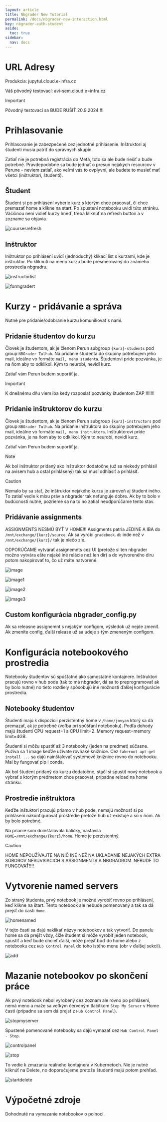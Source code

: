 ```yaml
---
layout: article
title: Nbgrader New Tutorial
permalink: /docs/nbgrader-new-interaction.html
key: nbgrader-auth-student
aside:
  toc: true
sidebar:
  nav: docs
---
```


# URL Adresy

Produkcia: jupytul.cloud.e-infra.cz

Váš pôvodný testovací: avi-sem.cloud.e=infra.cz 

> [!IMPORTANT]
> Pôvodný testovací sa BUDE RUŠIŤ 20.9.2024 !!!


# Prihlasovanie

Prihlasovanie je zabezpečené cez jednotné prihlásenie. Inštruktori aj študenti musia patriť do správnych skupín.

Zatiaľ nie je potrebná registrácia do Meta, toto sa ale bude riešiť a bude potrebné. Pravdepodobne sa bude jednať o presun nejakých resourcov v Perune - neviem zatiaľ, ako veľmi vás to ovplyvní, ale budete to musieť mať všetci (inštruktori, študenti). 

## Študent

Študent si po prihlásení vyberie kurz s ktorým chce pracovať, či chce premazať home a klikne na start. Po spustení notebooku uvidí túto stránku. Väčšinou neni vidieť kurzy hneď, treba kliknúť na refresh button a v zozname sa objavia. 

![coursesrefresh](nbgrader/courses_refresh.png)

## Inštruktor

Inštruktor po prihlásení uvidí (jednoduchý) klikací list s kurzami, kde je inštruktor. Po kliknutí na meno kurzu bude presmerovaný do známeho prostredia nbgradru. 

![instructorlist](nbgrader/instructor_list.png)

![formgradert](nbgrader/formgrader.png)


# Kurzy - pridávanie a správa

Nutné pre pridanie/odobranie kurzu komunikovať s nami. 

## Pridanie študentov do kurzu

Človek je študentom, ak je členom Perun subgroup `{kurz}-students` pod group `NBGrader Tulhub`.  Na pridanie študenta do skupiny potrebujem jeho mail, ideálne vo formáte `mail, meno studenta`. Študentovi príde pozvánka, je na ňom aby to odklikol. Kým to neurobí, nevidí kurz.

Zatiaľ vám Perun budem suportiť ja.


> [!IMPORTANT]
> K dnešnému dňu viem iba kedy rozposlať pozvánky študentom ZAP !!!!!!!

## Pridanie inštruktorov do kurzu

Človek je študentom, ak je členom Perun subgroup `{kurz}-instructors` pod group `NBGrader Tulhub`.  Na pridanie inštruktora do skupiny potrebujem jeho mail, ideálne vo formáte `mail, meno instruktora`. Inštruktorovi príde pozvánka, je na ňom aby to odklikol. Kým to neurobí, nevidí kurz.

Zatiaľ vám Perun budem suportiť ja.

> [!NOTE]
> Ak bol inštruktor pridaný ako inštruktor dodatočne (už sa niekedy prihlásil na avisem hub a ostal prihlásený) tak sa musí odhĺásiť a prihlásiť.

> [!CAUTION]
> Nemalo by sa stať, že inštruktor nejakého kurzu je zároveň aj študent iného. To zatiaľ vedie k mixu práv a nbgrader tak nefunguje dobre. Ak by to bolo v budúcnosti nutné, pozrieme sa na to no zatiaľ neodporúčame tento stav.


## Pridávanie assignments

ASSIGNMENTS NESMÚ BYŤ V HOME!!! Assigments patria JEDINE A IBA do `/mnt/exchange/{kurz}/source`. Ak sa vyrobí `gradebook.db` inde než v  `/mnt/exchange/{kurz}/` tak je niečo zle.

ODPORÚČAME vytvárať assignemnts cez UI (pretože si ten nbgrader možno vytvára ešte nejaké iné relácie než len dir) a do vytvoreného diru potom nakopírovať to, čo už máte natvorené. 

![image](nbgrader/image.png)

![image1](nbgrader/image1.png)

![image2](nbgrader/image2.png)

![image3](nbgrader/image3.png)


## Custom konfigurácia nbgrader_config.py

Ak sa releasne assignemnt s nejakým configom, výsledok už nejde zmeniť. Ak zmeníte config, ďalší release už sa udeje s tým zmeneným configom.


# Konfigurácia notebookového prostredia

Notebooky študentov sú spúšťatné ako samostatné kontajnere. Inštruktori pracujú rovno v hub pode (tak to má nbgrader, dá sa to preprogramovať ak by bolo nutné) no tieto rozdiely spôsobujú iné možnosti ďalšej konfigurácie prostredia.

## Notebooky študentov

Študenti majú k dispozícii perzistentný home v `/home/jovyan` ktorý sa dá premazať, ak je potrebné (voľba pri spúšťaní notebooku). Podľa dohody majú študenti CPU request=1 a CPU limit=2. Memory request=memory limit=4GB.

Študenti si môžu spustiť až 3 notebooky (jeden na predmet) súčasne. Pužíva sa 1 image keďže užívate rovnaké knižnice. Cez `fakeroot apt-get install ...` sa dajú nainštalovať systémové knižnice rovno do notebooku. Mal by fungovať pip i conda. 

Ak bol študent pridaný do kurzu dodatočne, stačí si spustiť nový notebook a vybrať s ktorým predmetom chce pracovať, prípadne reload na home stránku. 

## Prostredie inštruktora

Keďže inštuktori pracujú priamo v hub pode, nemajú možnosť si po prihlásení nakonfigurovať prostredie pretože hub už existuje a sú v ňom. Ak by bolo potrebné.

Na prianie som doinštalovala balíčky, nastavila `HOME=/mnt/exchange/{kurz}/home`. Home je perzistentný.

> [!CAUTION]
> HOME NEPOUŽÍVAJTE NA NIČ INÉ NEŽ NA UKLADANIE NEJAKÝCH EXTRA SÚBOROV NESÚVSIACICH S ASSIGNMENTS A NBGRADROM. NEBUDE TO FUNGOVAŤ!!!! 
> 


# Vytvorenie named servers

Zo straný študenta, prvý notebook je možné vyrobiť rovno po prihlásení, keď klikne na štart. Tento notebook ale nebude pomenovaný a tak sa dá prejsť do časti `Home`.

![homenamed](nbgrader/homenamed.png)

V tejto časti sa dajú naklikať názvy notebookov a tak vytvoriť. Do panelu home sa dá prejšt vždy, čiže študent si môže vyrobiť jeden notebook, spustiť a keď bude chcieť ďalší, môže prejsť buď do home alebo z notebooku cez `Hub Control Panel` do toho istého menu (obr v ďalšej sekcii).

![add](nbgrader/add.png)

# Mazanie notebookov po skončení práce

Ak prvý notebook nebol vyrobený cez zoznam ale rovno po prihlásení, nemá meno a maže sa veľkým červeným tlačítkom `Stop My Server` v Home časti (prípadne sa sem dá prejsť z `Hub Control Panel`).

![stopmyserver](nbgrader/stopmyserver.png)

Spustené pomenované notebooky sa dajú vymazať cez `Hub Control Panel - Stop`. 

![controlpanel](nbgrader/controlpanel.png)

![stop](nbgrader/stop.png)

To vedie k zmazaniu reálneho kontajnera v Kubernetoch. Nie je nutné kliknúť na Delete, no doporučujeme pretože študenti majú potom prehľad. 

![startdelete](nbgrader/startdelete.png)



# Výpočetné zdroje

Dohodnuté na vymazanie notebookov o polnoci.
